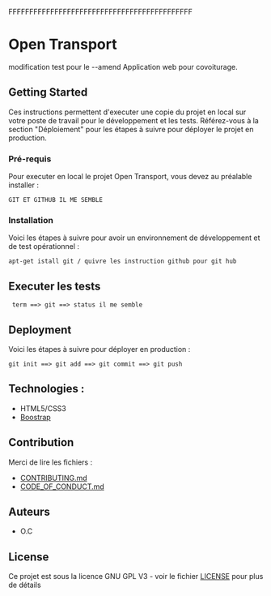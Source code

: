 











FFFFFFFFFFFFFFFFFFFFFFFFFFFFFFFFFFFFFFFFFFFF




# Open Transport
modification test pour le --amend
Application web pour covoiturage. 

## Getting Started

Ces instructions permettent d'executer une copie du projet en local sur votre poste de travail pour le développement et les tests. Référez-vous à la section "Déploiement" pour les étapes à suivre pour déployer le projet en production.

### Pré-requis

Pour executer en local le projet Open Transport, vous devez au préalable installer :

```
GIT ET GITHUB IL ME SEMBLE

```

### Installation

Voici les étapes à suivre pour avoir un environnement de développement et de test opérationnel :


```
apt-get istall git / quivre les instruction github pour git hub
```



## Executer les tests

```
 term ==> git ==> status il me semble
```


## Deployment

Voici les étapes à suivre pour déployer en production :

```
git init ==> git add ==> git commit ==> git push 
```

## Technologies :

* HTML5/CSS3
* [Boostrap](https://getbootstrap.com/)

## Contribution

Merci de lire les fichiers :
* [CONTRIBUTING.md](https://github.com/OpenClassrooms-Student-Center/7688581-Expert-Git-GitHub/blob/main/CONTRIBUTING.md)
* [CODE_OF_CONDUCT.md](https://github.com/OpenClassrooms-Student-Center/7688581-Expert-Git-GitHub/blob/main/CONTRIBUTING.md) 

## Auteurs

* O.C

## License

Ce projet est sous la licence GNU GPL V3 - voir le fichier [LICENSE](LICENSE) pour plus de détails
